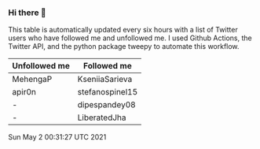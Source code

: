 ### Hi there 👋

This table is automatically updated every six hours with a list of Twitter users who have followed me and unfollowed me. I used Github Actions, the Twitter API, and the python package tweepy to automate this workflow.

| Unfollowed me |  Followed me |
| --- | --- |
|MehengaP|KseniiaSarieva|
|apir0n|stefanospinel15|
|-|dipespandey08|
|-|LiberatedJha|
Sun May  2 00:31:27 UTC 2021

